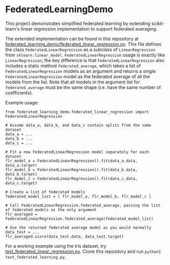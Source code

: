 # FederatedLearningDemo
This project demonstrates simplified federated learning by extending scikit-learn's linear regression implementation to support federated averaging.

The extended implementation can be found in this repository at [federated_learning_demo/federated_linear_regression.py](federated_learning_demo/federated_linear_regression.py). This file defines the class `FederatedLinearRegression` as a subclass of `LinearRegression` from `sklearn.linear_model`. `FederatedLinearRegression` usage is exactly like `LinearRegression`; the key difference is that `FederatedLinearRegression` also includes a static method `federated_average`, which takes a list of `FederatedLinearRegression` models as an argument and returns a single `FederatedLinearRegression` model as the federated average of all the models from the list. Note that all models in the argument list for `federated_average` must be the same shape (i.e. have the same number of coefficients).

Example usage:
```
from federated_learning_demo.federated_linear_regression import FederatedLinearRegression

# Assume data_a, data_b, and data_c contain splits from the same dataset
data_a = ...
data_b = ...
data_c = ...

# Fit a new FederatedLinearRegression model separately for each dataset
flr_model_a = FederatedLinearRegression().fit(data_a.data, data_a.target)
flr_model_b = FederatedLinearRegression().fit(data_b.data, data_b.target)
flr_model_c = FederatedLinearRegression().fit(data_c.data, data_c.target)

# Create a list of federated models
federated_model_list = [ flr_model_a, flr_model_b, flr_model_c ]

# Call FederatedLinearRegression.federated_average, passing the list of federated models as the only argument
flr_averaged = FederatedLinearRegression.federated_average(federated_model_list)

# Use the returned federated average model as you would normally
data_test = ...
flr_averaged.score(data_test.data, data_test.target)
```

For a working example using the Iris dataset, try [test_federated_linear_regression.py](test_federated_linear_regression.py). Clone this repository and run `python3 test_federated_learning.py`.
